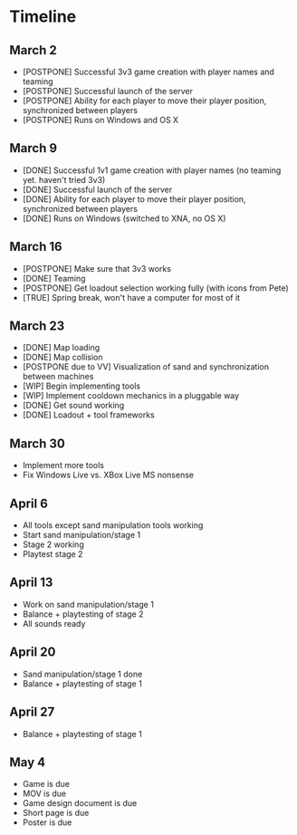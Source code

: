 Timeline
========

March 2
-------

* [POSTPONE] Successful 3v3 game creation with player names and teaming
* [POSTPONE] Successful launch of the server
* [POSTPONE] Ability for each player to move their player position, synchronized between players
* [POSTPONE] Runs on Windows and OS X

March 9
-------

* [DONE] Successful 1v1 game creation with player names (no teaming yet. haven't tried 3v3)
* [DONE] Successful launch of the server
* [DONE] Ability for each player to move their player position, synchronized between players
* [DONE] Runs on Windows (switched to XNA, no OS X)

March 16
--------

* [POSTPONE] Make sure that 3v3 works
* [DONE] Teaming
* [POSTPONE] Get loadout selection working fully (with icons from Pete)
* [TRUE] Spring break, won't have a computer for most of it

March 23
--------

* [DONE] Map loading
* [DONE] Map collision
* [POSTPONE due to VV] Visualization of sand and synchronization between machines
* [WIP] Begin implementing tools
* [WIP] Implement cooldown mechanics in a pluggable way
* [DONE] Get sound working
* [DONE] Loadout + tool frameworks

March 30
--------

* Implement more tools
* Fix Windows Live vs. XBox Live MS nonsense

April 6
-------

* All tools except sand manipulation tools working
* Start sand manipulation/stage 1
* Stage 2 working
* Playtest stage 2

April 13
--------

* Work on sand manipulation/stage 1
* Balance + playtesting of stage 2
* All sounds ready

April 20
--------

* Sand manipulation/stage 1 done
* Balance + playtesting of stage 1

April 27
--------

* Balance + playtesting of stage 1

May 4
-----

* Game is due
* MOV is due
* Game design document is due
* Short page is due
* Poster is due
